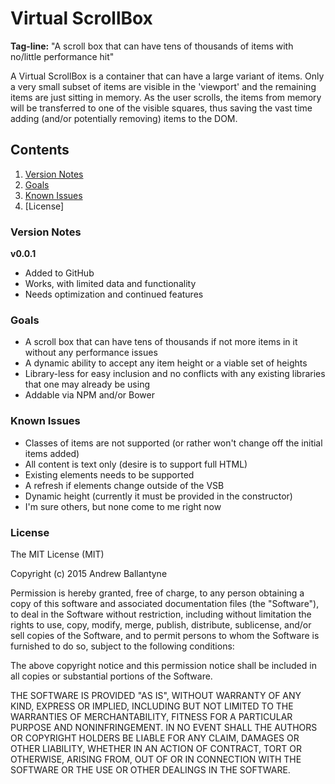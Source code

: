# Virtual ScrollBox

**Tag-line:** "A scroll box that can have tens of thousands of items with no/little performance hit"

A Virtual ScrollBox is a container that can have a large variant of items. Only a very small subset of items are visible in the
'viewport' and the remaining items are just sitting in memory. As the user scrolls, the items from memory will be transferred to one
of the visible squares, thus saving the vast time adding (and/or potentially removing) items to the DOM.

## Contents

1. [Version Notes](#version-notes)
1. [Goals](#goals)
1. [Known Issues](#known-issues)
1. [License]

### Version Notes

**v0.0.1**

- Added to GitHub
- Works, with limited data and functionality
- Needs optimization and continued features

### Goals

- A scroll box that can have tens of thousands if not more items in it without any performance issues
- A dynamic ability to accept any item height or a viable set of heights
- Library-less for easy inclusion and no conflicts with any existing libraries that one may already be using
- Addable via NPM and/or Bower

### Known Issues

- Classes of items are not supported (or rather won't change off the initial items added)
- All content is text only (desire is to support full HTML)
- Existing elements needs to be supported
- A refresh if elements change outside of the VSB
- Dynamic height (currently it must be provided in the constructor)
- I'm sure others, but none come to me right now

### License

The MIT License (MIT)

Copyright (c) 2015 Andrew Ballantyne

Permission is hereby granted, free of charge, to any person obtaining a copy
of this software and associated documentation files (the "Software"), to deal
in the Software without restriction, including without limitation the rights
to use, copy, modify, merge, publish, distribute, sublicense, and/or sell
copies of the Software, and to permit persons to whom the Software is
furnished to do so, subject to the following conditions:

The above copyright notice and this permission notice shall be included in all
copies or substantial portions of the Software.

THE SOFTWARE IS PROVIDED "AS IS", WITHOUT WARRANTY OF ANY KIND, EXPRESS OR
IMPLIED, INCLUDING BUT NOT LIMITED TO THE WARRANTIES OF MERCHANTABILITY,
FITNESS FOR A PARTICULAR PURPOSE AND NONINFRINGEMENT. IN NO EVENT SHALL THE
AUTHORS OR COPYRIGHT HOLDERS BE LIABLE FOR ANY CLAIM, DAMAGES OR OTHER
LIABILITY, WHETHER IN AN ACTION OF CONTRACT, TORT OR OTHERWISE, ARISING FROM,
OUT OF OR IN CONNECTION WITH THE SOFTWARE OR THE USE OR OTHER DEALINGS IN THE
SOFTWARE.

